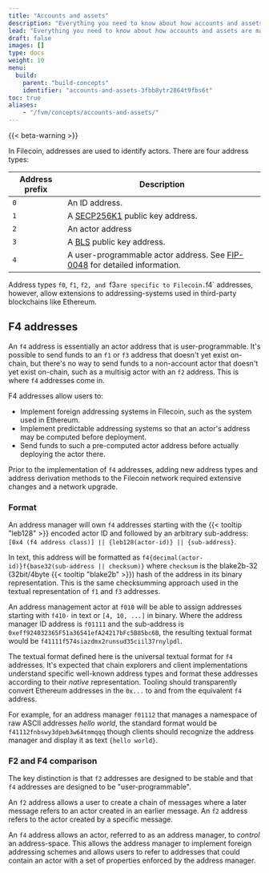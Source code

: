 ```yaml
---
title: "Accounts and assets"
description: "Everything you need to know about how accounts and assets are managed within the FVM. A lot of this information is identical to how accounts and assets are managed within the Filecoin network as a whole, however there are some nuances."
lead: "Everything you need to know about how accounts and assets are managed within the FVM. A lot of this information is identical to how accounts and assets are managed within the Filecoin network as a whole, however there are some nuances."
draft: false
images: []
type: docs
weight: 10
menu:
  build:
    parent: "build-concepts"
    identifier: "accounts-and-assets-3fbb8ytr2864t9fbs6t"
toc: true
aliases:
    - "/fvm/concepts/accounts-and-assets/"
---
```


{{< beta-warning >}}

In Filecoin, addresses are used to identify actors. There are four address types:

| Address prefix | Description |
| --- | --- |
| `0` | An ID address. |
| `1` | A [SECP256K1](https://en.bitcoin.it/wiki/Secp256k1) public key address. |
| `2` | An actor address |
| `3` | A [BLS](https://en.wikipedia.org/wiki/BLS_digital_signature) public key address. |
| `4` | A user-programmable actor address. See [FIP-0048](https://github.com/filecoin-project/FIPs/blob/master/FIPS/fip-0048.md) for detailed information. |

Address types `f0`, `f1`, `f2, and `f3` are specific to Filecoin. `f4` addresses, however, allow extensions to addressing-systems used in third-party blockchains like Ethereum.

## F4 addresses

An `f4` address is essentially an actor address that is user-programmable. It's possible to send funds to an `f1` or `f3` address that doesn't yet exist on-chain, but there's no way to send funds to a non-account actor that doesn't yet exist on-chain, such as a multisig actor with an `f2` address. This is where `f4` addresses come in.

F4 addresses allow users to:

- Implement foreign addressing systems in Filecoin, such as the system used in Ethereum.
- Implement predictable addressing systems so that an actor's address may be computed before deployment.
- Send funds to such a pre-computed actor address before actually deploying the actor there.

Prior to the implementation of `f4` addresses, adding new address types and address derivation methods to the Filecoin network required extensive changes and a network upgrade. 

### Format

An address manager will own `f4` addresses starting with the {{< tooltip "leb128" >}} encoded actor ID and followed by an arbitrary sub-address: `[0x4 (f4 address class)] || {leb128(actor-id)} || {sub-address}`.

In text, this address will be formatted as `f4{decimal(actor-id)}f{base32(sub-address || checksum)}` where `checksum` is the blake2b-32 (32bit/4byte {{< tooltip "blake2b" >}}) hash of the address in its binary representation. This is the same checksumming approach used in the textual representation of `f1` and `f3` addresses.

An address management actor at `f010` will be able to assign addresses starting with `f410-` in text or `[4, 10, ...]` in binary. Where the address manager ID address is `f01111` and the sub-address is `0xeff924032365F51a36541efA24217bFc5B85bc6B`, the resulting textual format would be `f41111f574siazdmx2runsud35ciil37rnylpdl`.

The textual format defined here is the universal textual format for `f4` addresses. It's expected that chain explorers and client implementations understand specific well-known address types and format these addresses according to their _native_ representation. Tooling should transparently convert Ethereum addresses in the `0x...` to and from the equivalent `f4` address. 

For example, for an address manager `f01112` that manages a namespace of raw ASCII addresses _hello world_, the standard format would be `f41112fnbswy3dpeb3w64tmmqqq` though clients should recognize the address manager and display it as text `{hello world}`.

### F2 and F4 comparison

The key distinction is that `f2` addresses are designed to be stable and that `f4` addresses are designed to be "user-programmable".

An `f2` address allows a user to create a chain of messages where a later message refers to an actor created in an earlier message. An `f2` address refers to the actor created by a specific message.

An `f4` address allows an actor, referred to as an address manager, to _control_ an address-space. This allows the address manager to implement foreign addressing schemes and allows users to refer to addresses that could contain an actor with a set of properties enforced by the address manager.

<!-- - How do I get FIL to test? Is there a faucet? -->
<!-- - Can I use Metamask? -->
<!-- - Do I need Filsnap? -->
<!-- - What is an F0 / F1 / F2 / F3 / F4 address? -->
<!-- - Do I need ETH to use FEVM? -->
<!-- - How do I get FIL -->
<!-- - What do addresses look like -->
